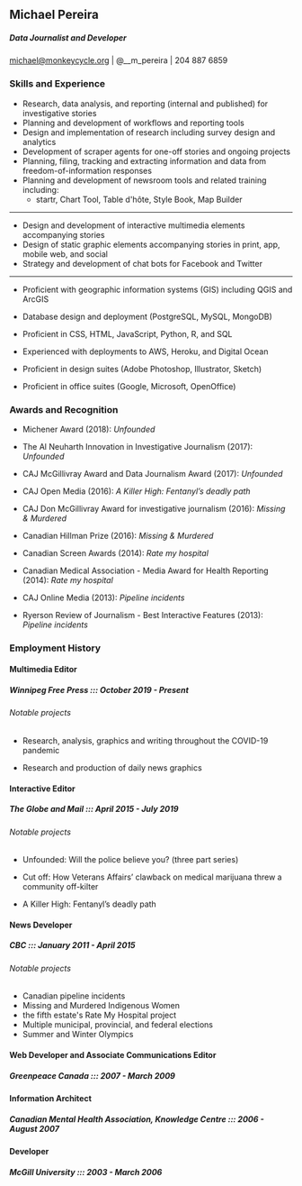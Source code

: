 

## Michael Pereira
#####  Data Journalist and Developer

michael@monkeycycle.org | @__m_pereira | 204 887 6859



### Skills and Experience

-   Research, data analysis, and reporting (internal and published) for investigative stories
-   Planning and development of workflows and reporting tools
-   Design and implementation of research including survey design and analytics
-   Development of scraper agents for one-off stories and ongoing projects
-   Planning, filing, tracking and extracting information and data from freedom-of-information responses
-   Planning and development of newsroom tools and related training including:
    -   startr, Chart Tool, Table d'hôte, Style Book, Map Builder

------

-   Design and development of interactive multimedia elements accompanying stories
-   Design of static graphic elements accompanying stories in print, app, mobile web, and social
-   Strategy and development of chat bots for Facebook and Twitter

------

-   Proficient with geographic information systems (GIS) including QGIS and ArcGIS

-   Database design and deployment (PostgreSQL, MySQL, MongoDB)

-   Proficient in CSS, HTML, JavaScript, Python, R, and SQL

-   Experienced with deployments to AWS, Heroku, and Digital Ocean

-   Proficient in design suites (Adobe Photoshop, Illustrator, Sketch)

-   Proficient in office suites (Google, Microsoft, OpenOffice)

    

### Awards and Recognition

-   Michener Award (2018): *Unfounded*

-   The Al Neuharth Innovation in Investigative Journalism (2017): *Unfounded*

-   CAJ McGillivray Award and Data Journalism Award (2017): *Unfounded*

-   CAJ Open Media (2016): *A Killer High: Fentanyl’s deadly path*

-   CAJ Don McGillivray Award for investigative journalism (2016): *Missing & Murdered*

-   Canadian Hillman Prize (2016): *Missing & Murdered*

-   Canadian Screen Awards (2014): *Rate my hospital*

-   Canadian Medical Association - Media Award for Health Reporting (2014): *Rate my hospital*

-   CAJ Online Media (2013): *Pipeline incidents*

-   Ryerson Review of Journalism - Best Interactive Features (2013): *Pipeline incidents*

    

### Employment History

#### Multimedia Editor

##### Winnipeg Free Press ::: October 2019 - Present

###### Notable projects

-   Research, analysis, graphics and writing throughout the COVID-19 pandemic

-   Research and production of daily news graphics

    

#### Interactive Editor

##### The Globe and Mail ::: April 2015 - July 2019

###### Notable projects

-   Unfounded: Will the police believe you? (three part series)

-   Cut off: How Veterans Affairs’ clawback on medical marijuana threw a community off-kilter

-   A Killer High: Fentanyl’s deadly path

    

#### News Developer

##### CBC ::: January 2011 - April 2015

###### Notable projects

-   Canadian pipeline incidents
-   Missing and Murdered Indigenous Women
-   the fifth estate's Rate My Hospital project
-   Multiple municipal, provincial, and federal elections
-   Summer and Winter Olympics



#### Web Developer and Associate Communications Editor

##### Greenpeace Canada ::: 2007 - March 2009



#### Information Architect

##### Canadian Mental Health Association, Knowledge Centre ::: 2006 - August 2007



#### Developer

##### McGill University ::: 2003 - March 2006
